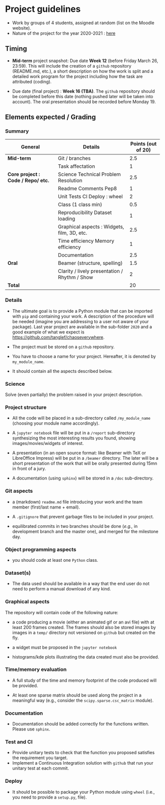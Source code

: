 # Project guidelines

- Work by groups of 4 students, assigned at random (list on the Moodle website).
- Nature of the project for the year 2020-2021 : [here](2021/)

## Timing
- **Mid-term** project snapshot: Due date **Week 12** (before Friday March 26, 23:59). This will include the creation of a ```github``` repository (README.md, etc.), a short description on how the work is split and a detailed work program for the project including how the task are attributed (coding).

- Due date (final project) : **Week 16 (TBA)**. The ```github``` repository should be completed before this date (nothing pushed later will be taken into account). The oral presentation should be recorded before Monday 19.


## Elements expected /  Grading


### Summary

|General |Details|Points (out of 20)|
|-----|--------------|----------------|
|**Mid-term**|Git / branches|2.5             |
|     |Task affectation|1               |
|**Core project : Code / Repo/ etc.**|Science Technical Problem Resolution|2.5             |
|     |Readme Comments  Pep8|1               |
|     |Unit Tests CI Deploy : wheel|2               |
|     |Class (1 class min)|0.5             |
|     |Reproducibility  Dataset loading|1               |
|     |Graphical aspects : Widgets, film, 3D, etc.|2.5             |
|     |Time efficiency Memory efficiency|1               |
|     |Documentation |2.5             |
|**Oral** |Beamer (structure, spelling)|1.5             |
|     |Clarity / lively presentation / Rhythm / Show |2               |
| **Total**| | 20|


### Details

- The ultimate goal is to provide a Python module that can be imported with `pip` and containing your work.
A description of the procedure will be needed (imagine you are addressing to a user not aware of your package).
Last year project are available in the sub-folder `2020` and a good example of what we expect is <https://github.com/tanglef/chaoseverywhere>.

- The project must be stored on a `github` repository.

- You have to choose a name for your project. Hereafter, it is denoted by `my_module_name`.

- It should contain all the aspects described below.

### Science
Solve (even partially) the problem raised in your project description.


### Project structure

- All the code will be placed in a sub-directory called `/my_module_name` (choosing your module name accordingly).

- A `jupyter notebook` file  will be put in a `/report` sub-directory synthesizing the most interesting results you found, showing images/movies/widgets of interest.

- A presentation (in an open source format: like Beamer with TeX or LibreOffice Impress) will be put in a `/beamer` directory. The later will be a short presentation of the work that will be orally presented during 15mn in front of a jury.

- A documentation (using `sphinx`) will be stored in a `/doc` sub-directory.

### Git aspects

- a (markdown) `readme.md` file introducing your work and the team member (first/last name + email).

- A `.gitignore` that prevent garbage files to be included in your project.

- equilibrated commits in two branches should be done (*e.g.,* in development branch and the master one), and merged for the milestone day.

### Object programming aspects

- you should code at least one `Python` class.

### Dataset(s)

- The data used should be available in a way that the end user do not need to perform a manual download of any kind.

### Graphical aspects

The repository will contain code of the following nature:

- a code producing a movie (either an animated gif or an avi file) with at least 200 frames created. The frames should also be stored images by images in a `temp/` directory not versioned on `github` but created on the fly.

- a widget must be proposed in the `jupyter notebook`

- histograms/kde plots illustrating the data created must also be provided.

### Time/memory evaluation

- A full study of the time and memory footprint of the code produced will be provided.

- At least one sparse matrix should be used along the project in a meaningful way (e.g., consider the `scipy.sparse.csc_matrix` module).

### Documentation

- Documentation should be added correctly for the functions written. Please use `sphinx`.

### Test and CI

- Provide unitary tests to check that the function you proposed satisfies the requirement you target.
- Implement a Continuous Integration solution with `github` that run your unitary test at each commit.

### Deploy

- It should be possible to package your Python module using `wheel` (i.e., you need to provide a `setup.py`,  file).
